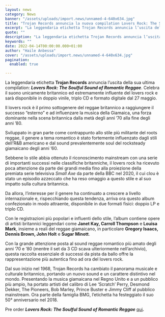 ```yaml
---
layout: news
category: News
banner: "/assets/uploads/import.news/unnamed-4-640x634.jpg"
title: "Trojan Records annuncia la nuova compilation Lovers Rock: The Soulful Sound of Romantic Reggae"
excerpt: "La leggendaria etichetta Trojan Records annuncia l’uscita della sua ultima compilation: Lovers Rock: The Soulful Sound of Romantic Reggae. Celebra il suono unicamente britannico ed estremamente influente del lovers rock e sarà disponibile in doppio vinile, triplo CD e formato digitale dal 27 maggio. Il  lovers rock è il primo sottogenere del reggae britannico a raggiungere il successo [&hellip"
quote: ""
description: "La leggendaria etichetta Trojan Records annuncia l’uscita della sua ultima compilation: Lovers Rock: The Soulful Sound of Romantic Reggae. Celebra il suono unicamente britannico ed estremamente influente del lovers rock e sarà disponibile in doppio vinile, triplo CD e formato digitale dal 27 maggio. Il  lovers rock è il primo sottogenere del reggae britannico a raggiungere il successo [&hellip"
keywords: ""
date: 2022-04-14T00:00:00.000+01:00
author: "Haile Anbessa"
cover: "/assets/uploads/import.news/unnamed-4-640x634.jpg"
pagination:
  enabled: true

---
```


La leggendaria etichetta **Trojan Records** annuncia l’uscita della sua ultima compilation: _**Lovers Rock: The Soulful Sound of Romantic Reggae**_. Celebra il suono unicamente britannico ed estremamente influente del lovers rock e sarà disponibile in doppio vinile, triplo CD e formato digitale dal 27 maggio.

Il lovers rock è il primo sottogenere del reggae britannico a raggiungere il successo “esterno” e ad influenzare la musica della Giamaica, una forza dominante nella scena britannica dalla metà degli anni ’70 alla fine degli anni ’80.

Sviluppato in gran parte come contrappunto allo stile più militante del roots reggae, il genere a tema romantico è stato fortemente influenzato dagli stili dell’R&B americano e dal sound prevalentemente soul del rocksteady giamaicano degli anni ’60.

Sebbene lo stile abbia ottenuto il riconoscimento mainstream con una serie di importanti successi nelle classifiche britanniche, il lovers rock ha ricevuto poca attenzione da parte dei grandi media fino alla proiezione della premiata serie televisiva _Small Axe_ da parte della BBC nel 2020, il cui clou è stato un episodio azzeccato che ha reso omaggio a questo stile e al suo impatto sulla cultura britannica.

Da allora, l’interesse per il genere ha continuato a crescere a livello internazionale e, rispecchiando questa tendenza, arriva ora questo album confezionato in modo attraente, disponibile in due formati fisici: doppio LP e triplo CD.

Con le registrazioni più popolari e influenti dello stile, l’album contiene opere di artisti britannici leggendari come **Janet Kay, Carroll Thompson** e **Louisa Mark**, insieme a reali del reggae giamaicano, in particolare **Gregory Isaacs, Dennis Brown, John Holt** e **Sugar Minott**.

Con la grande attenzione posta al sound reggae romantico più amato degli anni ’70 e ’80 (mentre il set da 3 CD scava ulteriormente nell’archivio), questa raccolta essenziale di successi da pista da ballo offre la rappresentazione più autentica fino ad ora del lovers rock.

Dal suo inizio nel 1968, Trojan Records ha cambiato il panorama musicale e culturale britannico, portando un nuovo sound e un carattere distintivo nel mondo. Presentando la musica giamaicana nel Regno Unito e a un pubblico più ampio, ha portato artisti del calibro di Lee ‘Scratch’ Perry, Desmond Dekker, The Pioneers, Bob Marley, Prince Buster e Jimmy Cliff al pubblico mainstream. Ora parte della famiglia BMG, l’etichetta ha festeggiato il suo 50° anniversario nel 2018.

Pre order _**Lovers Rock: The Soulful Sound of Romantic Reggae**_ [qui](https://runitagency.us3.list-manage.com/track/click?u=d1ce25b5e360c3df7324cc026&id=8fa8253459&e=b28fcd7e48)_**.**_